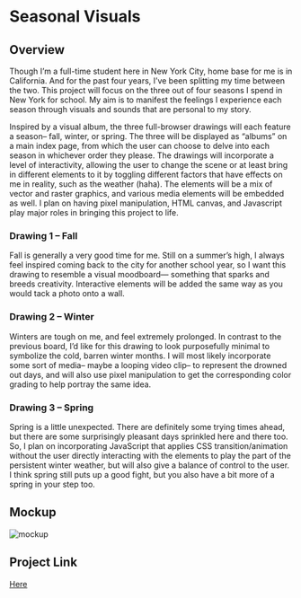 # Seasonal Visuals 

## Overview 
Though I’m a full-time student here in New York City, home base for me is in California. And for the past four years, I’ve been splitting my time between the two. This project will focus on the three out of four seasons I spend in New York for school. My aim is to manifest the feelings I experience each season through visuals and sounds that are personal to my story. 

Inspired by a visual album, the three full-browser drawings will each feature a season– fall, winter, or spring. The three will be displayed as “albums” on a main index page, from which the user can choose to delve into each season in whichever order they please. The drawings will incorporate a level of interactivity, allowing the user to change the scene or at least bring in different elements to it by toggling different factors that have effects on me in reality, such as the weather (haha). The elements will be a mix of vector and raster graphics, and various media elements will be embedded as well. I plan on having pixel manipulation, HTML canvas, and Javascript play major roles in bringing this project to life. 

### Drawing 1 – Fall
Fall is generally a very good time for me. Still on a summer’s high, I always feel inspired coming back to the city for another school year, so I want this drawing to resemble a visual moodboard— something that sparks and breeds creativity. Interactive elements will be added the same way as you would tack a photo onto a wall.

### Drawing 2 – Winter
Winters are tough on me, and feel extremely prolonged. In contrast to the previous board, I’d like for this drawing to look purposefully minimal to symbolize the cold, barren winter months. I will most likely incorporate some sort of media– maybe a looping video clip– to represent the drowned out days, and will also use pixel manipulation to get the corresponding color grading to help portray the same idea.

### Drawing 3 – Spring
Spring is a little unexpected. There are definitely some trying times ahead, but there are some surprisingly pleasant days sprinkled here and there too. So, I plan on incorporating JavaScript that applies CSS transition/animation without the user directly interacting with the elements to play the part of the persistent winter weather, but will also give a balance of control to the user. I think spring still puts up a good fight, but you also have a bit more of a spring in your step too.   

## Mockup 
![mockup](https://cloud.githubusercontent.com/assets/9554414/25077647/ddcd9a64-22f9-11e7-889f-7ea56fa0a021.png)

## Project Link 
[Here](http://i6.cims.nyu.edu/~ael465/380/final/)